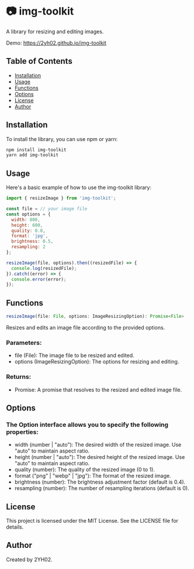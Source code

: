 # 📷 img-toolkit

A library for resizing and editing images.

Demo: https://2yh02.github.io/img-toolkit

## Table of Contents

- [Installation](#installation)
- [Usage](#usage)
- [Functions](#functions)
- [Options](#options)
- [License](#license)
- [Author](#author)

## Installation

To install the library, you can use npm or yarn:

```bash
npm install img-toolkit
yarn add img-toolkit
```

## Usage

Here's a basic example of how to use the img-toolkit library:

```javascript
import { resizeImage } from 'img-toolkit';

const file = // your image file
const options = {
  width: 800,
  height: 600,
  quality: 0.8,
  format: 'jpg',
  brightness: 0.5,
  resampling: 2
};

resizeImage(file, options).then((resizedFile) => {
  console.log(resizedFile);
}).catch((error) => {
  console.error(error);
});
```

## Functions

```javascript
resizeImage(file: File, options: ImageResizingOption): Promise<File>
```

Resizes and edits an image file according to the provided options.

### Parameters:

- file (File): The image file to be resized and edited.
- options (ImageResizingOption): The options for resizing and editing.

### Returns:

- Promise<File>: A promise that resolves to the resized and edited image file.

## Options

### The Option interface allows you to specify the following properties:

- width (number | "auto"): The desired width of the resized image. Use "auto" to maintain aspect ratio.
- height (number | "auto"): The desired height of the resized image. Use "auto" to maintain aspect ratio.
- quality (number): The quality of the resized image (0 to 1).
- format ("png" | "webp" | "jpg"): The format of the resized image.
- brightness (number): The brightness adjustment factor (default is 0.4).
- resampling (number): The number of resampling iterations (default is 0).

## License

This project is licensed under the MIT License. See the LICENSE file for details.

## Author

Created by 2YH02.
